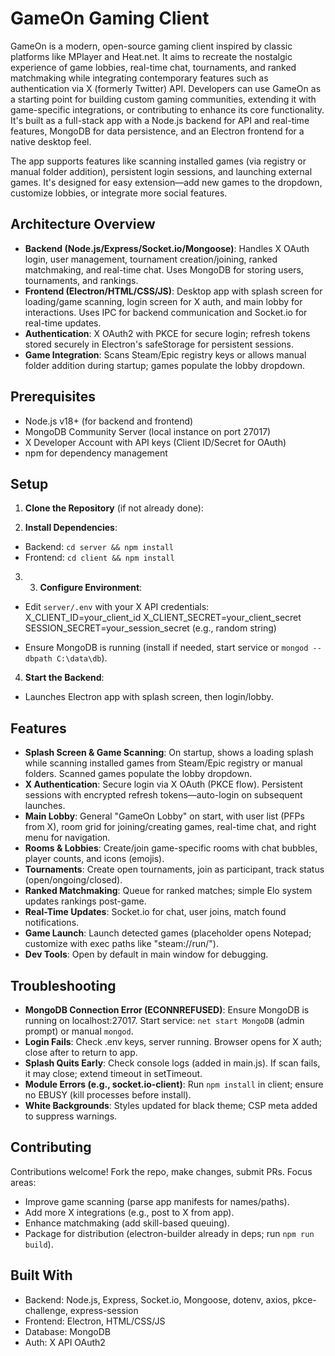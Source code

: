 # GameOn Gaming Client

GameOn is a modern, open-source gaming client inspired by classic platforms like MPlayer and Heat.net. It aims to recreate the nostalgic experience of game lobbies, real-time chat, tournaments, and ranked matchmaking while integrating contemporary features such as authentication via X (formerly Twitter) API. Developers can use GameOn as a starting point for building custom gaming communities, extending it with game-specific integrations, or contributing to enhance its core functionality. It's built as a full-stack app with a Node.js backend for API and real-time features, MongoDB for data persistence, and an Electron frontend for a native desktop feel.

The app supports features like scanning installed games (via registry or manual folder addition), persistent login sessions, and launching external games. It's designed for easy extension—add new games to the dropdown, customize lobbies, or integrate more social features.

## Architecture Overview

- **Backend (Node.js/Express/Socket.io/Mongoose)**: Handles X OAuth login, user management, tournament creation/joining, ranked matchmaking, and real-time chat. Uses MongoDB for storing users, tournaments, and rankings.
- **Frontend (Electron/HTML/CSS/JS)**: Desktop app with splash screen for loading/game scanning, login screen for X auth, and main lobby for interactions. Uses IPC for backend communication and Socket.io for real-time updates.
- **Authentication**: X OAuth2 with PKCE for secure login; refresh tokens stored securely in Electron's safeStorage for persistent sessions.
- **Game Integration**: Scans Steam/Epic registry keys or allows manual folder addition during startup; games populate the lobby dropdown.

## Prerequisites

- Node.js v18+ (for backend and frontend)
- MongoDB Community Server (local instance on port 27017)
- X Developer Account with API keys (Client ID/Secret for OAuth)
- npm for dependency management

## Setup

1. **Clone the Repository** (if not already done):
 
2. **Install Dependencies**:
- Backend: `cd server && npm install`
- Frontend: `cd client && npm install`
 
3. 3. **Configure Environment**:
- Edit `server/.env` with your X API credentials:
X_CLIENT_ID=your_client_id
X_CLIENT_SECRET=your_client_secret
SESSION_SECRET=your_session_secret (e.g., random string)

- Ensure MongoDB is running (install if needed, start service or `mongod --dbpath C:\data\db`).

4. **Start the Backend**:
- Launches Electron app with splash screen, then login/lobby.

## Features

- **Splash Screen & Game Scanning**: On startup, shows a loading splash while scanning installed games from Steam/Epic registry or manual folders. Scanned games populate the lobby dropdown.
- **X Authentication**: Secure login via X OAuth (PKCE flow). Persistent sessions with encrypted refresh tokens—auto-login on subsequent launches.
- **Main Lobby**: General "GameOn Lobby" on start, with user list (PFPs from X), room grid for joining/creating games, real-time chat, and right menu for navigation.
- **Rooms & Lobbies**: Create/join game-specific rooms with chat bubbles, player counts, and icons (emojis).
- **Tournaments**: Create open tournaments, join as participant, track status (open/ongoing/closed).
- **Ranked Matchmaking**: Queue for ranked matches; simple Elo system updates rankings post-game.
- **Real-Time Updates**: Socket.io for chat, user joins, match found notifications.
- **Game Launch**: Launch detected games (placeholder opens Notepad; customize with exec paths like "steam://run/<id>").
- **Dev Tools**: Open by default in main window for debugging.

## Troubleshooting

- **MongoDB Connection Error (ECONNREFUSED)**: Ensure MongoDB is running on localhost:27017. Start service: `net start MongoDB` (admin prompt) or manual `mongod`.
- **Login Fails**: Check .env keys, server running. Browser opens for X auth; close after to return to app.
- **Splash Quits Early**: Check console logs (added in main.js). If scan fails, it may close; extend timeout in setTimeout.
- **Module Errors (e.g., socket.io-client)**: Run `npm install` in client; ensure no EBUSY (kill processes before install).
- **White Backgrounds**: Styles updated for black theme; CSP meta added to suppress warnings.

## Contributing

Contributions welcome! Fork the repo, make changes, submit PRs. Focus areas:
- Improve game scanning (parse app manifests for names/paths).
- Add more X integrations (e.g., post to X from app).
- Enhance matchmaking (add skill-based queuing).
- Package for distribution (electron-builder already in deps; run `npm run build`).

## Built With

- Backend: Node.js, Express, Socket.io, Mongoose, dotenv, axios, pkce-challenge, express-session
- Frontend: Electron, HTML/CSS/JS
- Database: MongoDB
- Auth: X API OAuth2

